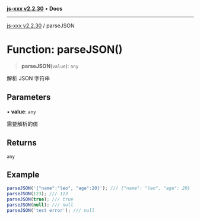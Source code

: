 [**js-xxx v2.2.30**](../README.md) • **Docs**

***

[js-xxx v2.2.30](../README.md) / parseJSON

# Function: parseJSON()

> **parseJSON**(`value`): `any`

解析 JSON 字符串

## Parameters

• **value**: `any`

需要解析的值

## Returns

`any`

## Example

```ts
parseJSON('{"name":"leo", "age":20}'); /// {"name": "leo", "age": 20}
parseJSON(123); /// 123
parseJSON(true); /// true
parseJSON(null); /// null
parseJSON('test error'); /// null
```
